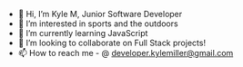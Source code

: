 - 👋 Hi, I’m Kyle M, Junior Software Developer
- 👀 I’m interested in sports and the outdoors
- 🌱 I’m currently learning JavaScript
- 💞️ I’m looking to collaborate on Full Stack projects!
- 📫 How to reach me - @ developer.kylemiller@gmail.com

<!---
Kylmille is a ✨ special ✨ repository because its `README.md` (this file) appears on your GitHub profile.
You can click the Preview link to take a look at your changes.
--->
